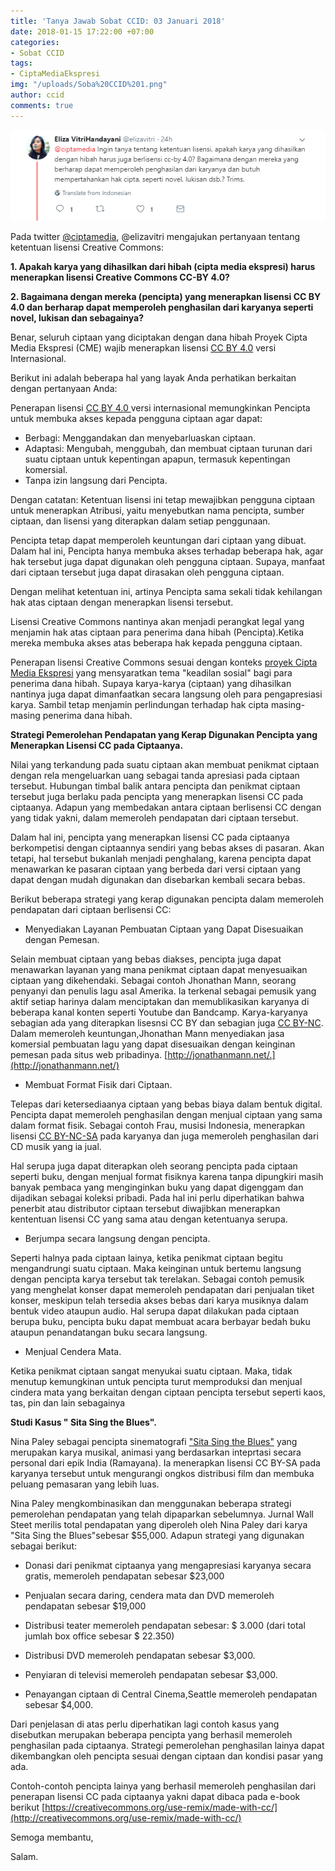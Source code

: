 ```yaml
---
title: 'Tanya Jawab Sobat CCID: 03 Januari 2018'
date: 2018-01-15 17:22:00 +07:00
categories:
- Sobat CCID
tags:
- CiptaMediaEkspresi
img: "/uploads/Soba%20CCID%201.png"
author: ccid
comments: true
---
```


![Soba CCID 1.png](/uploads/Soba%20CCID%201.png)

Pada twitter [@ciptamedia](http:///twitter.com/ciptamedia), @elizavitri  mengajukan 
pertanyaan tentang ketentuan lisensi Creative Commons:

**1. Apakah karya yang dihasilkan dari hibah (cipta media ekspresi) harus menerapkan lisensi Creative Commons CC-BY 4.0?**

**2. Bagaimana dengan mereka (pencipta) yang menerapkan 
lisensi CC BY 4.0 dan berharap dapat memperoleh penghasilan dari karyanya seperti novel, lukisan dan sebagainya?**

Benar, seluruh ciptaan yang diciptakan dengan dana hibah Proyek Cipta Media Ekspresi (CME) wajib menerapkan lisensi [CC BY 4.0](http://creativecommons.org/licenses/by/4.0/deed.id) versi Internasional.

Berikut ini adalah beberapa hal yang layak Anda perhatikan berkaitan dengan pertanyaan Anda:

Penerapan lisensi [CC BY 4.0 ](http://creativecommons.org/licenses/by/4.0/deed.id)versi internasional memungkinkan Pencipta untuk membuka akses kepada pengguna ciptaan agar dapat:

* Berbagi: Menggandakan dan menyebarluaskan ciptaan.
* Adaptasi: Mengubah, menggubah, dan membuat ciptaan turunan dari suatu ciptaan untuk kepentingan apapun, termasuk kepentingan komersial.
* Tanpa izin langsung dari Pencipta.

Dengan catatan:
Ketentuan lisensi ini tetap mewajibkan pengguna ciptaan untuk menerapkan Atribusi, yaitu menyebutkan nama pencipta, sumber ciptaan, dan lisensi yang diterapkan dalam setiap penggunaan.

Pencipta tetap dapat memperoleh keuntungan dari ciptaan yang dibuat. Dalam hal ini, Pencipta hanya membuka akses terhadap beberapa hak, agar hak tersebut juga dapat digunakan oleh pengguna ciptaan. Supaya, manfaat dari ciptaan tersebut juga dapat dirasakan oleh pengguna ciptaan.

Dengan melihat ketentuan ini, artinya Pencipta sama sekali tidak kehilangan hak atas ciptaan dengan menerapkan lisensi tersebut.

Lisensi Creative Commons nantinya akan menjadi perangkat legal yang menjamin hak atas ciptaan para penerima dana hibah (Pencipta).Ketika mereka membuka akses atas beberapa hak kepada pengguna ciptaan.

Penerapan lisensi Creative Commons sesuai dengan konteks [proyek Cipta Media Ekspresi](http://www.ciptamedia.org/) yang mensyaratkan tema "keadilan sosial" bagi para penerima dana hibah. Supaya karya-karya (ciptaan) yang dihasilkan nantinya juga dapat dimanfaatkan secara langsung oleh para pengapresiasi karya. Sambil tetap menjamin perlindungan terhadap hak cipta masing-masing penerima dana hibah.

**Strategi Pemerolehan Pendapatan yang Kerap Digunakan Pencipta yang Menerapkan Lisensi CC pada Ciptaanya.** 

Nilai yang terkandung pada suatu ciptaan akan membuat penikmat ciptaan dengan rela mengeluarkan uang sebagai tanda apresiasi pada ciptaan tersebut. Hubungan timbal balik antara pencipta dan penikmat ciptaan tersebut juga berlaku pada pencipta yang menerapkan lisensi CC pada ciptaanya. Adapun yang membedakan antara ciptaan berlisensi CC dengan yang tidak yakni, dalam memeroleh pendapatan dari ciptaan tersebut. 

Dalam hal ini, pencipta yang menerapkan lisensi CC pada ciptaanya berkompetisi dengan ciptaannya sendiri yang bebas akses di pasaran. Akan tetapi, hal tersebut bukanlah menjadi penghalang, karena pencipta dapat menawarkan ke pasaran ciptaan yang berbeda dari versi ciptaan yang dapat dengan mudah digunakan dan disebarkan kembali secara bebas.

Berikut beberapa strategi yang kerap digunakan pencipta dalam memeroleh pendapatan dari ciptaan berlisensi CC:

* Menyediakan Layanan Pembuatan Ciptaan yang Dapat Disesuaikan dengan Pemesan.

Selain membuat ciptaan yang bebas diakses, pencipta juga dapat menawarkan layanan yang mana penikmat ciptaan dapat menyesuaikan ciptaan yang dikehendaki. Sebagai contoh Jhonathan Mann, seorang penyanyi dan penulis lagu asal Amerika. Ia terkenal sebagai pemusik yang aktif setiap harinya dalam menciptakan dan memublikasikan karyanya di beberapa kanal konten seperti Youtube dan Bandcamp. Karya-karyanya sebagian ada yang diterapkan lisesnsi CC BY dan sebagian juga [CC BY-NC](http://creativecommons.org/licenses/by-nc/4.0/deed.id). Dalam memeroleh keuntungan,Jhonathan Mann menyediakan jasa komersial pembuatan lagu yang dapat disesuaikan dengan keinginan pemesan pada situs web pribadinya. [http://jonathanmann.net/.](http://jonathanmann.net/)


* Membuat Format Fisik dari Ciptaan.

Telepas dari ketersediaanya ciptaan yang bebas biaya dalam bentuk digital. Pencipta dapat memeroleh penghasilan dengan menjual ciptaan yang sama dalam format fisik. Sebagai contoh Frau, musisi Indonesia, menerapkan lisensi [CC BY-NC-SA](http://creativecommons.org/licenses/by-nc-sa/4.0/deed.id) pada karyanya dan juga memeroleh penghasilan dari CD musik yang ia jual. 

Hal serupa juga dapat diterapkan oleh seorang pencipta pada ciptaan seperti buku, dengan menjual format fisiknya karena tanpa dipungkiri masih banyak pembaca yang menginginkan buku yang dapat digenggam dan dijadikan sebagai koleksi pribadi. Pada hal ini perlu diperhatikan bahwa penerbit atau distributor ciptaan tersebut diwajibkan menerapkan kententuan lisensi CC yang sama atau dengan ketentuanya serupa.

* Berjumpa secara langsung dengan pencipta.

Seperti halnya pada ciptaan lainya, ketika penikmat ciptaan begitu mengandrungi suatu ciptaan. Maka keinginan untuk bertemu langsung dengan pencipta karya tersebut tak terelakan. Sebagai contoh pemusik yang menghelat konser dapat memeroleh pendapatan dari penjualan tiket konser, meskipun telah tersedia akses bebas dari karya musiknya dalam bentuk video ataupun audio. Hal serupa dapat dilakukan pada ciptaan berupa buku, pencipta buku dapat membuat acara berbayar bedah buku ataupun penandatangan buku secara langsung. 

* Menjual Cendera Mata.

Ketika penikmat ciptaan sangat menyukai suatu ciptaan. Maka, tidak menutup kemungkinan untuk pencipta turut memproduksi dan menjual cindera mata yang berkaitan dengan ciptaan pencipta tersebut seperti kaos, tas, pin dan lain sebagainya


**Studi Kasus " Sita Sing the Blues".**

Nina Paley sebagai pencipta sinematografi ["Sita Sing the Blues"](http://wiki.creativecommons.org/wiki/Case_Studies/Sita_Sings_The_Blues) yang merupakan karya musikal, animasi yang berdasarkan inteprtasi secara personal dari epik India (Ramayana). Ia menerapkan lisensi CC BY-SA pada karyanya tersebut untuk mengurangi ongkos distribusi film dan membuka peluang pemasaran yang lebih luas.

Nina Paley mengkombinasikan dan menggunakan beberapa strategi pemerolehan pendapatan yang telah dipaparkan sebelumnya. Jurnal Wall Steet merilis total pendapatan yang diperoleh oleh Nina Paley dari karya "Sita Sing the Blues"sebesar $55,000. Adapun strategi yang digunakan sebagai berikut:

* Donasi dari penikmat ciptaanya yang mengapresiasi karyanya secara gratis, memeroleh pendapatan sebesar $23,000

* Penjualan secara daring, cendera mata dan DVD memeroleh pendapatan sebesar $19,000

* Distribusi teater memeroleh pendapatan sebesar: $ 3.000 (dari total jumlah box office sebesar $ 22.350)

* Distribusi DVD memeroleh pendapatan sebesar $3,000.

* Penyiaran di televisi memeroleh pendapatan sebesar $3,000.

* Penayangan ciptaan di Central Cinema,Seattle memeroleh pendapatan sebesar $4,000.


Dari penjelasan di atas perlu diperhatikan lagi contoh kasus yang disebutkan merupakan beberapa pencipta yang berhasil memeroleh penghasilan pada ciptaanya. Strategi pemerolehan penghasilan lainya dapat dikembangkan oleh pencipta sesuai dengan ciptaan dan kondisi pasar yang ada.  


Contoh-contoh pencipta lainya yang berhasil memeroleh penghasilan dari penerapan lisensi CC pada ciptaanya yakni dapat dibaca pada e-book berikut [https://creativecommons.org/use-remix/made-with-cc/](http://creativecommons.org/use-remix/made-with-cc/)


Semoga membantu,

Salam.
